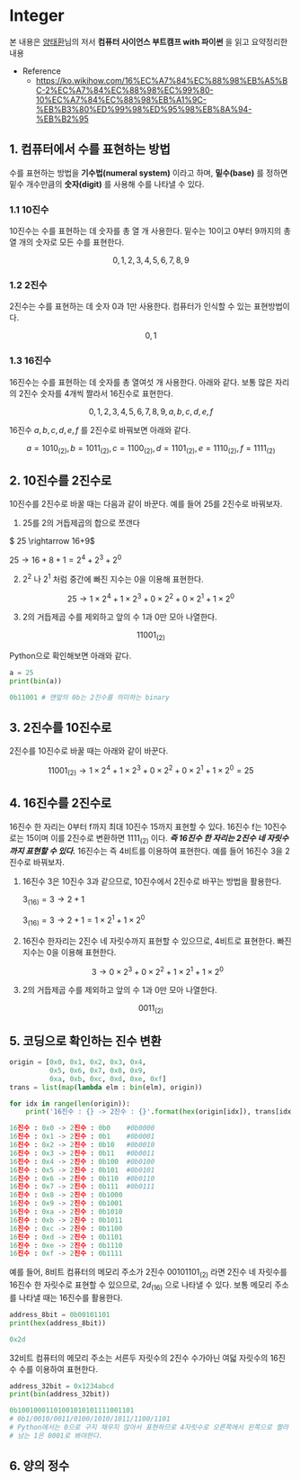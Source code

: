 # Integer
본 내용은 [양태환](https://github.com/ythwork)님의 저서 **컴퓨터 사이언스 부트캠프 with 파이썬** 을 읽고 요약정리한 내용

* Reference
	+ <https://ko.wikihow.com/16%EC%A7%84%EC%88%98%EB%A5%BC-2%EC%A7%84%EC%88%98%EC%99%80-10%EC%A7%84%EC%88%98%EB%A1%9C-%EB%B3%80%ED%99%98%ED%95%98%EB%8A%94-%EB%B2%95>

## 1. 컴퓨터에서 수를 표현하는 방법
수를 표현하는 방법을 **기수법(numeral system)** 이라고 하며, **밑수(base)** 를 정하면 밑수 개수만큼의 **숫자(digit)** 를 사용해 수를 나타낼 수 있다.

### 1.1 10진수
10진수는 수를 표현하는 데 숫자를 총 열 개 사용한다. 밑수는 10이고 0부터 9까지의 총 열 개의 숫자로 모든 수를 표현한다.

$$
0, 1, 2, 3, 4, 5, 6, 7, 8, 9
$$

### 1.2 2진수
2진수는 수를 표현하는 데 숫자 0과 1만 사용한다. 컴퓨터가 인식할 수 있는 표현방법이다.

$$
0, 1
$$

### 1.3 16진수
16진수는 수를 표현하는 데 숫자를 총 열여섯 개 사용한다. 아래와 같다. 보통 많은 자리의 2진수 숫자를 4개씩 짤라서 16진수로 표현한다.

$$
0, 1, 2, 3, 4, 5, 6, 7, 8, 9, a, b, c, d, e, f
$$

16진수 $a, b ,c ,d ,e ,f$ 를 2진수로 바꿔보면 아래와 같다.

$$
a = 1010_{(2)}, b = 1011_{(2)}, c = 1100_{(2)}, d = 1101_{(2)}, e = 1110_{(2)}, f = 1111_{(2)}
$$

## 2. 10진수를 2진수로

10진수를 2진수로 바꿀 때는 다음과 같이 바꾼다. 예를 들어 25를 2진수로 바꿔보자.

1. 25를 2의 거듭제곱의 합으로 쪼갠다

  $ 25 \rightarrow 16+9$

  $25 \rightarrow 16+8+1=2^{4}+2^{3}+2^{0}$

2. $2^{2}$ 나 $2^{1}$ 처럼 중간에 빠진 지수는 0을 이용해 표현한다.

$$
25 \rightarrow 1 \times 2^{4} + 1 \times 2^{3} + 0 \times 2^{2} + 0 \times 2^{1} + 1 \times 2^{0}
$$

3. 2의 거듭제곱 수를 제외하고 앞의 수 1과 0만 모아 나열한다.

$$
11001_{(2)}
$$

Python으로 확인해보면 아래와 같다.

```python
a = 25
print(bin(a))
```

```python
0b11001 # 맨앞의 0b는 2진수를 의미하는 binary
```

## 3. 2진수를 10진수로
2진수를 10진수로 바꿀 때는 아래와 같이 바꾼다.

$$
11001_{(2)} \rightarrow 1 \times 2^{4} + 1 \times 2^{3} + 0 \times 2^{2} + 0 \times 2^{1} + 1 \times 2^{0} = 25
$$

## 4. 16진수를 2진수로
16진수 한 자리는 0부터 f까지 최대 10진수 15까지 표현할 수 있다. 16진수 f는 10진수로는 15이며 이를 2진수로 변환하면 $1111_{(2)}$ 이다. ***즉 16진수 한 자리는 2진수 네 자릿수까지 표현할 수 있다.*** 16진수는 즉 4비트를 이용하여 표현한다. 예를 들어 16진수 3을 2진수로 바꿔보자.

1. 16진수 3은 10진수 3과 같으므로, 10진수에서 2진수로 바꾸는 방법을 활용한다.

	$3_{(16)}= 3 \rightarrow 2 + 1$

	$3_{(16)}= 3 \rightarrow 2 + 1 = 1 \times 2^{1} + 1 \times 2^{0}$

2. 16진수 한자리는 2진수 네 자릿수까지 표현할 수 있으므로, 4비트로 표현한다. 빠진 지수는 0을 이용해 표현한다.

	$$
	3 \rightarrow 0 \times 2^{3} + 0 \times 2^{2} + 1 \times 2^{1} + 1 \times 2^{0}
	$$

3. 2의 거듭제곱 수를 제외하고 앞의 수 1과 0만 모아 나열한다.

$$
  0011_{(2)}
$$


## 5. 코딩으로 확인하는 진수 변환
```python
origin = [0x0, 0x1, 0x2, 0x3, 0x4,
          0x5, 0x6, 0x7, 0x8, 0x9,
          0xa, 0xb, 0xc, 0xd, 0xe, 0xf]
trans = list(map(lambda elm : bin(elm), origin))

for idx in range(len(origin)):
    print('16진수 : {} -> 2진수 : {}'.format(hex(origin[idx]), trans[idx]))
```

```python
16진수 : 0x0 -> 2진수 : 0b0    #0b0000
16진수 : 0x1 -> 2진수 : 0b1	   #0b0001
16진수 : 0x2 -> 2진수 : 0b10   #0b0010
16진수 : 0x3 -> 2진수 : 0b11   #0b0011
16진수 : 0x4 -> 2진수 : 0b100  #0b0100
16진수 : 0x5 -> 2진수 : 0b101  #0b0101
16진수 : 0x6 -> 2진수 : 0b110  #0b0110
16진수 : 0x7 -> 2진수 : 0b111  #0b0111
16진수 : 0x8 -> 2진수 : 0b1000
16진수 : 0x9 -> 2진수 : 0b1001
16진수 : 0xa -> 2진수 : 0b1010
16진수 : 0xb -> 2진수 : 0b1011
16진수 : 0xc -> 2진수 : 0b1100
16진수 : 0xd -> 2진수 : 0b1101
16진수 : 0xe -> 2진수 : 0b1110
16진수 : 0xf -> 2진수 : 0b1111
```

예를 들어, 8비트 컴퓨터의 메모리 주소가 2진수 $0010 1101_{(2)}$ 라면 2진수 네 자릿수를 16진수 한 자릿수로 표현할 수 있으므로, $2d_{(16)}$ 으로 나타낼 수 있다. 보통 메모리 주소를 나타낼 때는 16진수를 활용한다.

```python
address_8bit = 0b00101101
print(hex(address_8bit))
```

```python
0x2d
```

32비트 컴퓨터의 메모리 주소는 서른두 자릿수의 2진수 수가아닌 여덟 자릿수의 16진수 수를 이용하여 표현한다.

```python
address_32bit = 0x1234abcd
print(bin(address_32bit))
```

```python
0b10010001101001010101111001101
# 0b1/0010/0011/0100/1010/1011/1100/1101
# Python에서는 0으로 구지 채우지 않아서 표현하므로 4자릿수로 오른쪽에서 왼쪽으로 짤라 나갔을 때, 마지막에
# 남는 1은 0001로 봐야한다.
```

## 6. 양의 정수